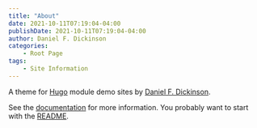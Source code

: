 ```yaml
---
title: "About"
date: 2021-10-11T07:19:04-04:00
publishDate: 2021-10-11T07:19:04-04:00
author: Daniel F. Dickinson
categories:
    - Root Page
tags:
    - Site Information
---
```


A theme for [Hugo](https://gohugo.io) module demo sites by [Daniel F. Dickinson](https://www.danielfdickinson.ca).

See the [documentation](/docs/) for more information. You probably want to start with the [README](/docs/readme).